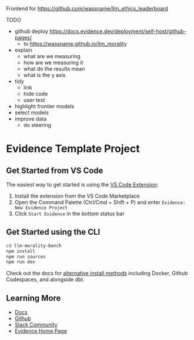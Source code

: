 

Frontend for https://github.com/wassname/llm_ethics_leaderboard

TODO
- github deploy https://docs.evidence.dev/deployment/self-host/github-pages/
    - to https://wassname.github.io/llm_morality
- explain
    - what are we measuring
    - how are we measuring it
    - what do the results mean
    - what is the y axis
- tidy
    - link
    - hide code
    - user test
- highlight frontier models
- select models
- improve data
    - do steering


# Evidence Template Project

## Get Started from VS Code

The easiest way to get started is using the [VS Code Extension](https://marketplace.visualstudio.com/items?itemName=Evidence.evidence-vscode):

1. Install the extension from the VS Code Marketplace
2. Open the Command Palette (Ctrl/Cmd + Shift + P) and enter `Evidence: New Evidence Project`
3. Click `Start Evidence` in the bottom status bar

## Get Started using the CLI

```bash
cd llm-morality-bench 
npm install 
npm run sources
npm run dev 
```

Check out the docs for [alternative install methods](https://docs.evidence.dev/getting-started/install-evidence) including Docker, Github Codespaces, and alongside dbt.



## Learning More

- [Docs](https://docs.evidence.dev/)
- [Github](https://github.com/evidence-dev/evidence)
- [Slack Community](https://slack.evidence.dev/)
- [Evidence Home Page](https://www.evidence.dev)
